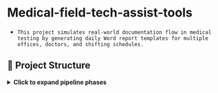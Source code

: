 # **Medical-field-tech-assist-tools**

- `This project simulates real-world documentation flow in medical testing by generating daily Word report templates for multiple offices, doctors, and shifting schedules.`

## 📁 Project Structure

<details>
<summary><strong>Click to expand pipeline phases</strong></summary>

### 🛠️ Creation of Public version is in progress
### 🚀 Original version was launched on March 2025, tested and works properly

---

### 🧭 Purpose

Automate the manual process of preparing daily report templates and associated communication artifacts (email drafts) used in outpatient medical testing procedures a week in advance.

### 📁 Repository Structure

- `scripts/` – generation scripts (screenshots)
- `templates/` – document templates (screenshots)
- `visuals/` – infographics
- `docs/` - project documentation
 
---

### **Components of the project**

- `1_create-daily-report-base` 
- `2_run-it-by-6-schedules`
- `3_create-email-drafts-by-6-schedules` 

---

### ⚙️ Features

###  [`1_create-daily-report-base`](https://github.com/gnrtd/medical_assistance_public/blob/main/templates/created_WordReport_template.png)
- Automates daily generation of a report folder with corresponding name and date, using 6 different schedules a month.

###  [`2_run-it-by-6-schedules`](link)
- Automates daily generation `.docx` pre-report templates for 5 different locations with:
  - Office name
  - Date of test
  - Assigned doctor
  - Optional add-ons (per office rules)

###  [`3_create-email-drafts-by-6-schedules`](link)
- Automates daily generation of e-mail drafts (regarding 6 schedules and 5 locations) for proceeding reports to the next step process.

- Supports custom office visit patterns:
  - weekly on a specific weekday
  - 1st & 3rd weekdays
  - 2nd & 4th weekdays
  - Biweekly office schedules

---

### 🛠️ Tech Stack

- **PowerShell**: File/folder automation, date logic, document template population
- **Windows Task Scheduler**: To run script weekly
- **Google Apps Script**: Gmail draft creation based on daily templates

---

🔐 Disclaimer All names, schedules, and content are synthetic. This branch is designed strictly for portfolio demonstration and technical evaluation purposes.

</details>




